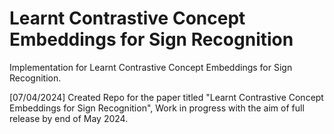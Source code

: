 # Learnt Contrastive Concept Embeddings for Sign Recognition

Implementation for Learnt Contrastive Concept Embeddings for Sign Recognition.

[07/04/2024] Created Repo for the paper titled "Learnt Contrastive Concept Embeddings for Sign Recognition", Work in progress with the aim of full release by end of May 2024.
